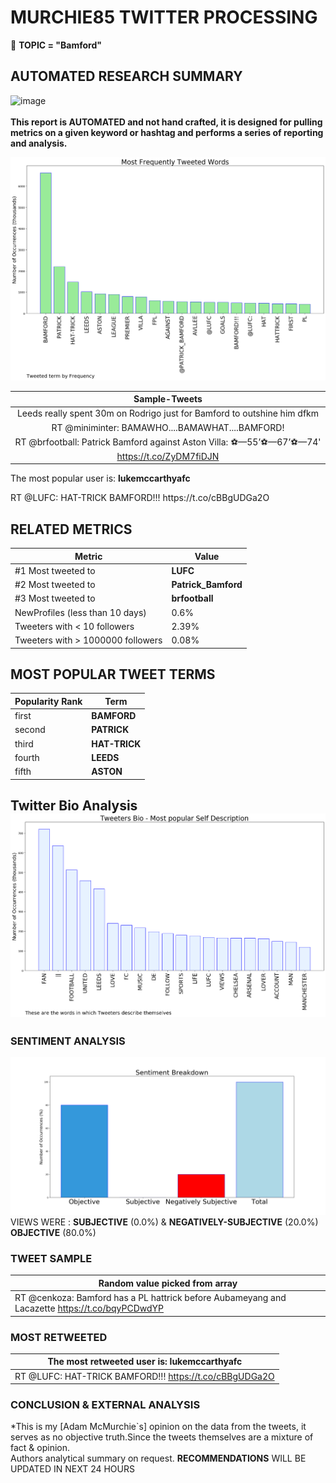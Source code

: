 # MURCHIE85 TWITTER PROCESSING 
&#x1F34E; **TOPIC = "Bamford"**

## AUTOMATED RESEARCH SUMMARY

![image](https://marketingplatform.google.com/about/static/images/gmp/analytics-smb-benefit.jpg)
<br></br>
<b> This report is AUTOMATED and not hand crafted, it is designed for pulling metrics on a given keyword or hashtag and performs a series of reporting and analysis.</b>



![image](TWEETS.png)



|                **Sample-Tweets**        |
| :-------------: |
| Leeds really spent 30m on Rodrigo just for Bamford to outshine him dfkm |
| RT @miniminter: BAMAWHO....BAMAWHAT....BAMFORD! |
| RT @brfootball: Patrick Bamford against Aston Villa: ⚽️—55’⚽️—67’⚽️—74' https://t.co/ZyDM7fiDJN |

The most popular user is: **lukemccarthyafc**
<div class="alert alert-block alert-danger"> RT @LUFC: HAT-TRICK BAMFORD!!! https://t.co/cBBgUDGa2O</div>

## RELATED METRICS<br>
| Metric | Value |
| ------------- | ------------- |
| #1 Most tweeted to  | **LUFC** |
| #2 Most tweeted to  | **Patrick_Bamford** |
| #3 Most tweeted to  | **brfootball** |
| NewProfiles (less than 10 days) | 0.6%  |
| Tweeters with < 10 followers  | 2.39%|
| Tweeters with > 1000000 followers  | 0.08%  |



## MOST POPULAR TWEET TERMS 


| Popularity Rank  | Term |
| ------------- | ------------- |
| first  | **BAMFORD**  |
| second  | **PATRICK**  |
| third  | **HAT-TRICK** |
| fourth  | **LEEDS**  |
| fifth  | **ASTON**  |


## Twitter Bio Analysis![image](BIO.png)
### SENTIMENT ANALYSIS
![image](sentiment.png)
VIEWS WERE : **SUBJECTIVE**  (0.0%) & **NEGATIVELY-SUBJECTIVE** (20.0%) **OBJECTIVE** (80.0%)

### TWEET SAMPLE 
| Random value picked from array |
| ------------- |
|RT @cenkoza: Bamford has a PL hattrick before Aubameyang and Lacazette https://t.co/bqyPCDwdYP |

### MOST RETWEETED 

| The most retweeted user is: **lukemccarthyafc**  |
| ------------- |
| RT @LUFC: HAT-TRICK BAMFORD!!! https://t.co/cBBgUDGa2O |

### CONCLUSION & EXTERNAL ANALYSIS

*This is my [Adam McMurchie`s] opinion on the data from the tweets, it serves as no objective truth.Since the tweets themselves are a mixture of fact & opinion.<br>
Authors analytical summary on request.
**RECOMMENDATIONS** WILL BE UPDATED IN NEXT  24 HOURS <br>